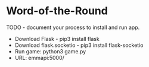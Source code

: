 # Word-of-the-Round

TODO - document your process to install and run app.

- Download Flask - pip3 install flask
- Download flask.socketio - pip3 install flask-socketio
- Run game: python3 game.py
- URL: emmapi:5000/
